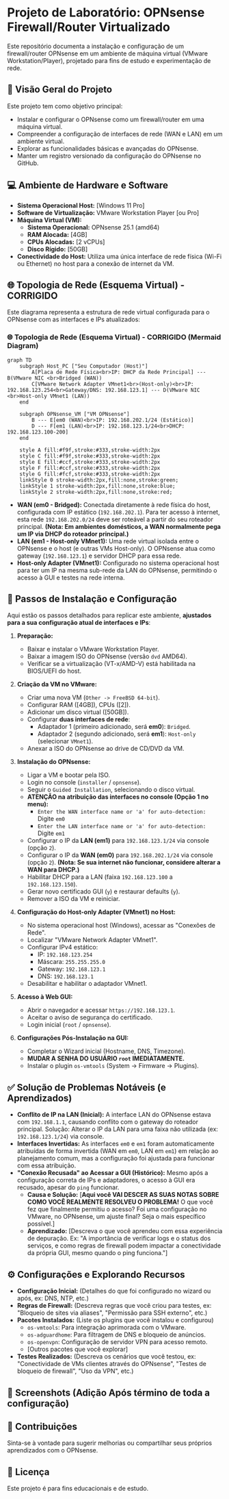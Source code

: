 # Projeto de Laboratório: OPNsense Firewall/Router Virtualizado

Este repositório documenta a instalação e configuração de um firewall/router OPNsense em um ambiente de máquina virtual (VMware Workstation/Player), projetado para fins de estudo e experimentação de rede.

## 📝 Visão Geral do Projeto

Este projeto tem como objetivo principal:
* Instalar e configurar o OPNsense como um firewall/router em uma máquina virtual.
* Compreender a configuração de interfaces de rede (WAN e LAN) em um ambiente virtual.
* Explorar as funcionalidades básicas e avançadas do OPNsense.
* Manter um registro versionado da configuração do OPNsense no GitHub.

## 💻 Ambiente de Hardware e Software

* **Sistema Operacional Host:** [Windows 11 Pro]
* **Software de Virtualização:** VMware Workstation Player [ou Pro]
* **Máquina Virtual (VM):**
    * **Sistema Operacional:** OPNsense 25.1 (amd64)
    * **RAM Alocada:** [4GB]
    * **CPUs Alocadas:** [2 vCPUs]
    * **Disco Rígido:** [50GB]
* **Conectividade do Host:** Utiliza uma única interface de rede física (Wi-Fi ou Ethernet) no host para a conexão de internet da VM.

## 🌐 Topologia de Rede (Esquema Virtual) - **CORRIGIDO**

Este diagrama representa a estrutura de rede virtual configurada para o OPNsense com as interfaces e IPs atualizados:

### 🌐 Topologia de Rede (Esquema Virtual) - **CORRIGIDO (Mermaid Diagram)**

```mermaid
graph TD
    subgraph Host_PC ["Seu Computador (Host)"]
        A[Placa de Rede Física<br>IP: DHCP da Rede Principal] --- B(VMware NIC <br>Bridged (WAN))
        C[VMware Network Adapter VMnet1<br>(Host-only)<br>IP: 192.168.123.254<br>Gateway/DNS: 192.168.123.1] --- D(VMware NIC <br>Host-only VMnet1 (LAN))
    end

    subgraph OPNsense_VM ["VM OPNsense"]
        B --- E[em0 (WAN)<br>IP: 192.168.202.1/24 (Estático)]
        D --- F[em1 (LAN)<br>IP: 192.168.123.1/24<br>DHCP: 192.168.123.100-200]
    end

    style A fill:#f9f,stroke:#333,stroke-width:2px
    style C fill:#f9f,stroke:#333,stroke-width:2px
    style E fill:#ccf,stroke:#333,stroke-width:2px
    style F fill:#ccf,stroke:#333,stroke-width:2px
    style G fill:#fcf,stroke:#333,stroke-width:2px
    linkStyle 0 stroke-width:2px,fill:none,stroke:green;
    linkStyle 1 stroke-width:2px,fill:none,stroke:blue;
    linkStyle 2 stroke-width:2px,fill:none,stroke:red;
```

* **WAN (em0 - Bridged):** Conectada diretamente à rede física do host, configurada com IP estático (`192.168.202.1`). Para ter acesso à internet, esta rede `192.168.202.0/24` deve ser roteável a partir do seu roteador principal. **(Nota: Em ambientes domésticos, a WAN normalmente pega um IP via DHCP do roteador principal.)**
* **LAN (em1 - Host-only VMnet1):** Uma rede virtual isolada entre o OPNsense e o host (e outras VMs Host-only). O OPNsense atua como gateway (`192.168.123.1`) e servidor DHCP para essa rede.
* **Host-only Adapter (VMnet1):** Configurado no sistema operacional host para ter um IP na mesma sub-rede da LAN do OPNsense, permitindo o acesso à GUI e testes na rede interna.

## 🚀 Passos de Instalação e Configuração

Aqui estão os passos detalhados para replicar este ambiente, **ajustados para a sua configuração atual de interfaces e IPs**:

1.  **Preparação:**
    * Baixar e instalar o VMware Workstation Player.
    * Baixar a imagem ISO do OPNsense (versão `dvd` AMD64).
    * Verificar se a virtualização (VT-x/AMD-V) está habilitada na BIOS/UEFI do host.

2.  **Criação da VM no VMware:**
    * Criar uma nova VM (`Other -> FreeBSD 64-bit`).
    * Configurar RAM ([4GB]), CPUs ([2]).
    * Adicionar um disco virtual ([50GB]).
    * Configurar **duas interfaces de rede**:
        * Adaptador 1 (primeiro adicionado, será **em0**): `Bridged`.
        * Adaptador 2 (segundo adicionado, será **em1**): `Host-only` (selecionar `VMnet1`).
    * Anexar a ISO do OPNsense ao drive de CD/DVD da VM.

3.  **Instalação do OPNsense:**
    * Ligar a VM e bootar pela ISO.
    * Login no console (`installer` / `opnsense`).
    * Seguir o `Guided Installation`, selecionando o disco virtual.
    * **ATENÇÃO na atribuição das interfaces no console (Opção 1 no menu):**
        * `Enter the WAN interface name or 'a' for auto-detection:` Digite `em0`
        * `Enter the LAN interface name or 'a' for auto-detection:` Digite `em1`
    * Configurar o IP da **LAN (em1)** para `192.168.123.1/24` via console (opção `2`).
    * Configurar o IP da **WAN (em0)** para `192.168.202.1/24` via console (opção `2`). **(Nota: Se sua internet não funcionar, considere alterar a WAN para DHCP.)**
    * Habilitar DHCP para a LAN (faixa `192.168.123.100` a `192.168.123.150`).
    * Gerar novo certificado GUI (`y`) e restaurar defaults (`y`).
    * Remover a ISO da VM e reiniciar.

4.  **Configuração do Host-only Adapter (VMnet1) no Host:**
    * No sistema operacional host (Windows), acessar as "Conexões de Rede".
    * Localizar "VMware Network Adapter VMnet1".
    * Configurar IPv4 estático:
        * IP: `192.168.123.254`
        * Máscara: `255.255.255.0`
        * Gateway: `192.168.123.1`
        * DNS: `192.168.123.1`
    * Desabilitar e habilitar o adaptador VMnet1.

5.  **Acesso à Web GUI:**
    * Abrir o navegador e acessar `https://192.168.123.1`.
    * Aceitar o aviso de segurança do certificado.
    * Login inicial (`root` / `opnsense`).

6.  **Configurações Pós-Instalação na GUI:**
    * Completar o Wizard inicial (Hostname, DNS, Timezone).
    * **MUDAR A SENHA DO USUÁRIO `root` IMEDIATAMENTE.**
    * Instalar o plugin `os-vmtools` (System -> Firmware -> Plugins).

## ✅ Solução de Problemas Notáveis (e Aprendizados)

* **Conflito de IP na LAN (Inicial):** A interface LAN do OPNsense estava com `192.168.1.1`, causando conflito com o gateway do roteador principal. Solução: Alterar o IP da LAN para uma faixa não utilizada (ex: `192.168.123.1/24`) via console.
* **Interfaces Invertidas:** As interfaces `em0` e `em1` foram automaticamente atribuídas de forma invertida (WAN em `em0`, LAN em `em1`) em relação ao planejamento comum, mas a configuração foi ajustada para funcionar com essa atribuição.
* **"Conexão Recusada" ao Acessar a GUI (Histórico):** Mesmo após a configuração correta de IPs e adaptadores, o acesso à GUI era recusado, apesar do `ping` funcionar.
    * **Causa e Solução:** [**Aqui você VAI DESCER AS SUAS NOTAS SOBRE COMO VOCÊ REALMENTE RESOLVEU O PROBLEMA!** O que você fez que finalmente permitiu o acesso? Foi uma configuração no VMware, no OPNsense, um ajuste final? Seja o mais específico possível.]
    * **Aprendizado:** [Descreva o que você aprendeu com essa experiência de depuração. Ex: "A importância de verificar logs e o status dos serviços, e como regras de firewall podem impactar a conectividade da própria GUI, mesmo quando o ping funciona."]

## ⚙️ Configurações e Explorando Recursos

* **Configuração Inicial:** (Detalhes do que foi configurado no wizard ou após, ex: DNS, NTP, etc.)
* **Regras de Firewall:** (Descreva regras que você criou para testes, ex: "Bloqueio de sites via aliases", "Permissão para SSH externo", etc.)
* **Pacotes Instalados:** (Liste os plugins que você instalou e configurou)
    * `os-vmtools`: Para integração aprimorada com o VMware.
    * `os-adguardhome`: Para filtragem de DNS e bloqueio de anúncios.
    * `os-openvpn`: Configuração de servidor VPN para acesso remoto.
    * [Outros pacotes que você explorar]
* **Testes Realizados:** (Descreva os cenários que você testou, ex: "Conectividade de VMs clientes através do OPNsense", "Testes de bloqueio de firewall", "Uso da VPN", etc.)

## 📸 Screenshots (Adição Após término de toda a configuração)


## 🤝 Contribuições

Sinta-se à vontade para sugerir melhorias ou compartilhar seus próprios aprendizados com o OPNsense.

## 📝 Licença

Este projeto é para fins educacionais e de estudo.
